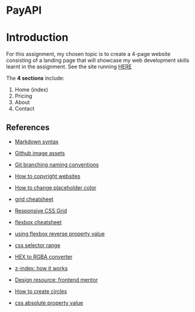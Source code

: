 # PayAPI

# Introduction
For this assignment, my chosen topic is to create a 4-page website consisting of a landing page that will showcase my web development skills learnt in the assignment. See the site running [HERE](https://silly-benz-690a6e.netlify.app/index.html)

The **4 sections** include:

1. Home (index)
2. Pricing
3. About
4. Contact

## References

* [Markdown syntax](https://www.markdownguide.org/basic-syntax)

* [Github image assets](https://github.com/logos)

* [Git branching naming conventions](https://codingsight.com/git-branching-naming-convention-best-practices/)

* [How to copyright websites](https://love2dev.com/blog/html-website-copyright/)

* [How to change placeholder color](https://www.w3schools.com/howto/howto_css_placeholder.asp)

* [grid cheatsheet](https://grid.malven.co/)

* [Responsive CSS Grid](https://www.youtube.com/watch?v=68O6eOGAGqA)

* [flexbox cheatsheet](https://flexbox.malven.co/)

* [using flexbox reverse property value](https://css-tricks.com/almanac/properties/f/flex-direction/)

* [css selector range](http://nthmaster.com/)

* [HEX to RGBA converter](http://hex2rgba.devoth.com/)

* [z-index: how it works](https://www.w3schools.com/cssref/playit.asp?filename=playcss_z-index&preval=2)

* [Design resource: frontend mentor](https://www.frontendmentor.io/challenges/payapi-multipage-website-FDLR1Y11e)

* [How to create circles](https://www.w3schools.com/howto/howto_css_circles.asp)

* [css absolute property value](https://medium.com/front-end-weekly/absolute-centering-in-css-ea3a9d0ad72e#:~:text=If%20you%20want%20to%20center%20something%20horizontally%20in%20CSS%20you,a%20little%20tricky%20to%20achieve)
